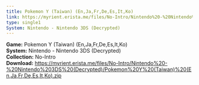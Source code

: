```yaml
---
title: Pokemon Y (Taiwan) (En,Ja,Fr,De,Es,It,Ko)
link: https://myrient.erista.me/files/No-Intro/Nintendo%20-%20Nintendo%203DS%20(Decrypted)/Pokemon%20Y%20(Taiwan)%20(En,Ja,Fr,De,Es,It,Ko).zip
type: single1
System: Nintendo - Nintendo 3DS (Decrypted)
---
```

<b>Game:</b> Pokemon Y (Taiwan) (En,Ja,Fr,De,Es,It,Ko)<br>
<b>System:</b> Nintendo - Nintendo 3DS (Decrypted)<br>
<b>Collection:</b> No-Intro<br>
<b>Download:</b> https://myrient.erista.me/files/No-Intro/Nintendo%20-%20Nintendo%203DS%20(Decrypted)/Pokemon%20Y%20(Taiwan)%20(En,Ja,Fr,De,Es,It,Ko).zip